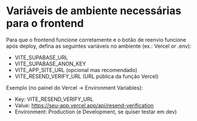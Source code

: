 # Variáveis de ambiente necessárias para o frontend

Para que o frontend funcione corretamente e o botão de reenvio funcione após deploy, defina as seguintes variáveis no ambiente (ex.: Vercel or .env):

- VITE_SUPABASE_URL
- VITE_SUPABASE_ANON_KEY
- VITE_APP_SITE_URL (opcional mas recomendado)
- VITE_RESEND_VERIFY_URL (URL pública da função Vercel)

Exemplo (no painel do Vercel → Environment Variables):
- Key: VITE_RESEND_VERIFY_URL
- Value: https://seu-app.vercel.app/api/resend-verification
- Environment: Production (e Development, se quiser testar em dev)

